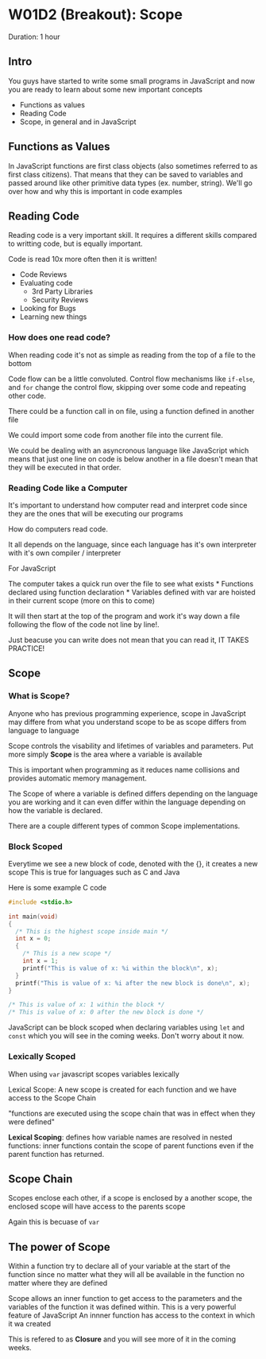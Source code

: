 # W01D2 (Breakout): Scope

Duration: 1 hour

## Intro

You guys have started to write some small programs in JavaScript and now you are ready to learn about some new important concepts
* Functions as values
* Reading Code
* Scope, in general and in JavaScript

## Functions as Values

In JavaScript functions are first class objects (also sometimes referred to as first class citizens).
That means that they can be saved to variables and passed around like other primitive data types (ex. number, string).
We'll go over how and why this is important in code examples

## Reading Code

Reading code is a very important skill. It requires a different skills compared to writting code, but is equally important.

Code is read 10x more often then it is written!
  * Code Reviews
  * Evaluating code
    - 3rd Party Libraries
    - Security Reviews
  * Looking for Bugs
  * Learning new things

### How does one read code?

  When reading code it's not as simple as reading from the top of a file to the bottom

  Code flow can be a little convoluted. Control flow mechanisms like `if-else`, and `for` change the control flow, skipping over some code and repeating other code.

  There could be a function call in on file, using a function defined in another file

  We could import some code from another file into the current file.

  We could be dealing with an asyncronous language like JavaScript which means that just one line on code is below another in a file doesn't mean that they will be executed in that order.

### Reading Code like a Computer

  It's important to understand how computer read and interpret code since they are the ones that will be executing our programs

  How do computers read code.

  It all depends on the language, since each language has it's own interpreter with it's own compiler / interpreter

  For JavaScript

  The computer takes a quick run over the file to see what exists
    * Functions declared using function declaration
    * Variables defined with var are hoisted in their current scope (more on this to come)

  It will then start at the top of the program and work it's way down a file following the flow of the code not line by line!.

  Just beacuse you can write does not mean that you can read it, IT TAKES PRACTICE!


## Scope

### What is Scope?

Anyone who has previous programming experience, scope in JavaScript may differe from what you understand scope to be as scope differs from language to language

Scope controls the visability and lifetimes of variables and parameters.
Put more simply **Scope** is the area where a variable is available

This is important when programming as it reduces name collisions and provides automatic memory management.

The Scope of where a variable is defined differs depending on the language you are working and it can even differ within the language depending on how the variable is declared.

There are a couple different types of common Scope implementations.

### Block Scoped

Everytime we see a new block of code, denoted with the {}, it creates a new scope
This is true for languages such as C and Java

Here is some example C code
```c
#include <stdio.h>

int main(void)
{
  /* This is the highest scope inside main */
  int x = 0;
  {
    /* This is a new scope */
    int x = 1;
    printf("This is value of x: %i within the block\n", x);
  }
  printf("This is value of x: %i after the new block is done\n", x);
}

/* This is value of x: 1 within the block */
/* This is value of x: 0 after the new block is done */
```

JavaScript can be block scoped when declaring variables using `let` and `const` which you will see in the coming weeks.
Don't worry about it now.

### Lexically Scoped

When using `var` javascript scopes variables lexically

Lexical Scope: A new scope is created for each function and we have access to the Scope Chain

"functions are executed using the scope chain that was in effect when they were defined"

**Lexical Scoping**: defines how variable names are resolved in nested functions: inner functions contain the scope of parent functions even if the parent function has returned.

## Scope Chain

Scopes enclose each other, if a scope is enclosed by a another scope, the enclosed scope will have access to the parents scope

Again this is becuase of `var`

## The power of Scope

Within a function try to declare all of your variable at the start of the function since no matter what they will all be available in the function no matter where they are defined

Scope allows an inner function to get access to the parameters and the variables of the function it was defined within. This is a very powerful feature of JavaScript
An innner function has access to the context in which it wa created

This is refered to as **Closure** and you will see more of it in the coming weeks.
